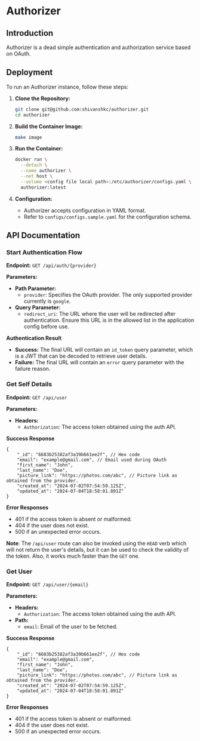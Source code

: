# Authorizer

## Introduction

Authorizer is a dead simple authentication and authorization service based on OAuth.

## Deployment

To run an Authorizer instance, follow these steps:

1. **Clone the Repository:**
   ```sh
   git clone git@github.com:shivanshkc/authorizer.git
   cd authorizer
   ```

2. **Build the Container Image:**
   ```sh
   make image
   ```

3. **Run the Container:**
   ```sh
   docker run \
     --detach \
     --name authorizer \
     --net host \
     --volume <config file local path>:/etc/authorizer/configs.yaml \
     authorizer:latest
   ```

4. **Configuration:**
   - Authorizer accepts configuration in YAML format.
   - Refer to `configs/configs.sample.yaml` for the configuration schema.

## API Documentation

### Start Authentication Flow

**Endpoint:** `GET /api/auth/{provider}`

**Parameters:**
- **Path Parameter:**
    - `provider`: Specifies the OAuth provider. The only supported provider currently is `google`.
- **Query Parameter:**
    - `redirect_uri`: The URL where the user will be redirected after authentication. Ensure this URL is in the allowed list in the application config before use.

**Authentication Result**

- **Success:** The final URL will contain an `id_token` query parameter, which is a JWT that can be decoded to retrieve user details.
- **Failure:** The final URL will contain an `error` query parameter with the failure reason.

### Get Self Details

**Endpoint:** `GET /api/user`

**Parameters:**
- **Headers:**
    - `Authorization`: The access token obtained using the auth API.

**Success Response**
```json5
{
    "_id": "6683b25382af3a39b661ee2f", // Hex code
    "email": "example@gmail.com", // Email used during OAuth
    "first_name": "John", 
    "last_name": "Doe",
    "picture_link": "https://photos.com/abc", // Picture link as obtained from the provider.
    "created_at": "2024-07-02T07:54:59.125Z",
    "updated_at": "2024-07-04T18:58:01.891Z"
}
```

**Error Responses**
 - 401 if the access token is absent or malformed.
 - 404 if the user does not exist.
 - 500 if an unexpected error occurs.

**Note**: The `/api/user` route can also be invoked using the `HEAD` verb which will not return the user's details, but
it can be used to check the validity of the token. Also, it works much faster than the `GET` one.

### Get User

**Endpoint:** `GET /api/user/{email}`

**Parameters:**
- **Headers:**
    - `Authorization`: The access token obtained using the auth API.
- **Path:**
  - `email`: Email of the user to be fetched.

**Success Response**
```json5
{
    "_id": "6683b25382af3a39b661ee2f", // Hex code
    "email": "example@gmail.com",
    "first_name": "John", 
    "last_name": "Doe",
    "picture_link": "https://photos.com/abc", // Picture link as obtained from the provider.
    "created_at": "2024-07-02T07:54:59.125Z",
    "updated_at": "2024-07-04T18:58:01.891Z"
}
```

**Error Responses**
- 401 if the access token is absent or malformed.
- 404 if the user does not exist.
- 500 if an unexpected error occurs.
